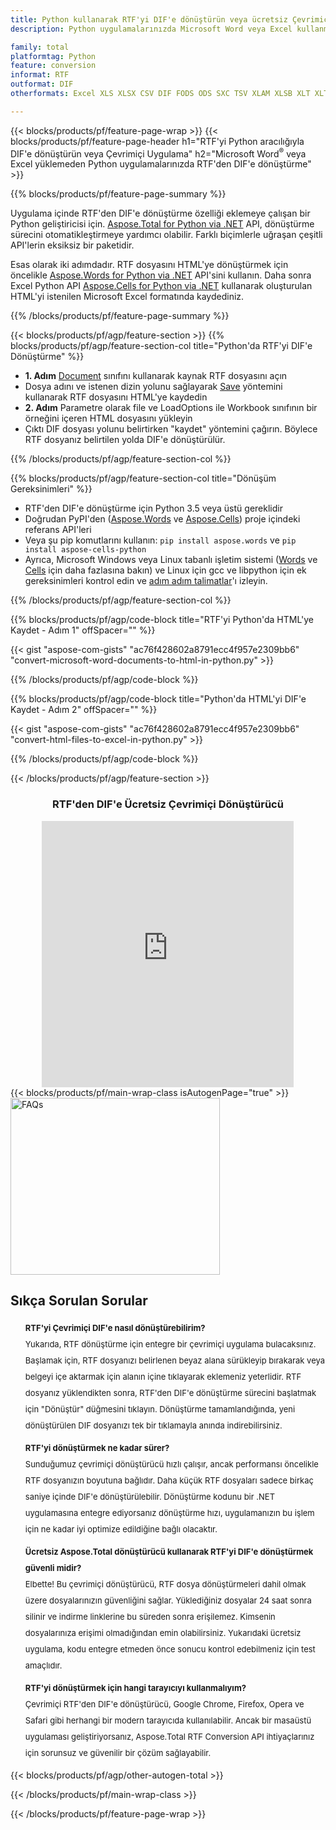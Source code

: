 ```yaml
---
title: Python kullanarak RTF'yi DIF'e dönüştürün veya ücretsiz Çevrimiçi Dönüştürücü ile
description: Python uygulamalarınızda Microsoft Word veya Excel kullanmadan RTF'den DIF'e dönüştürme veya çevrimiçi. Kodu entegre etmeden önce ücretsiz RTF'den DIF'e çevrimiçi dönüştürücüyü hızlı bir şekilde test edin. 

family: total
platformtag: Python
feature: conversion
informat: RTF
outformat: DIF
otherformats: Excel XLS XLSX CSV DIF FODS ODS SXC TSV XLAM XLSB XLT XLTM XLSM XLTX

---
```

{{< blocks/products/pf/feature-page-wrap >}}
{{< blocks/products/pf/feature-page-header h1="RTF'yi Python aracılığıyla DIF'e dönüştürün veya Çevrimiçi Uygulama" h2="Microsoft Word<sup>&reg;</sup> veya Excel yüklemeden Python uygulamalarınızda RTF'den DIF'e dönüştürme" >}}

{{% blocks/products/pf/feature-page-summary %}}

Uygulama içinde RTF'den DIF'e dönüştürme özelliği eklemeye çalışan bir Python geliştiricisi için. [Aspose.Total for Python via .NET](https://products.aspose.com/total/python-net/) API, dönüştürme sürecini otomatikleştirmeye yardımcı olabilir. Farklı biçimlerle uğraşan çeşitli API'lerin eksiksiz bir paketidir.

Esas olarak iki adımdadır. RTF dosyasını HTML'ye dönüştürmek için öncelikle [Aspose.Words for Python via .NET](https://products.aspose.com/words/python-net/) API'sini kullanın. Daha sonra Excel Python API [Aspose.Cells for Python via .NET](https://products.aspose.com/cells/python-net/) kullanarak oluşturulan HTML'yi istenilen Microsoft Excel formatında kaydediniz. 

{{% /blocks/products/pf/feature-page-summary %}}

{{< blocks/products/pf/agp/feature-section >}}
{{% blocks/products/pf/agp/feature-section-col title="Python'da RTF'yi DIF'e Dönüştürme" %}}
- **1. Adım** [Document](https://reference.aspose.com/words/python-net/aspose.words/document/) sınıfını kullanarak kaynak RTF dosyasını açın
- Dosya adını ve istenen dizin yolunu sağlayarak [Save](https://reference.aspose.com/words/python-net/aspose.words/document/save/) yöntemini kullanarak RTF dosyasını HTML'ye kaydedin
-  **2. Adım** Parametre olarak file ve LoadOptions ile Workbook sınıfının bir örneğini içeren HTML dosyasını yükleyin
-  Çıktı DIF dosyası yolunu belirtirken "kaydet" yöntemini çağırın. Böylece RTF dosyanız belirtilen yolda DIF'e dönüştürülür.

{{% /blocks/products/pf/agp/feature-section-col %}}

{{% blocks/products/pf/agp/feature-section-col title="Dönüşüm Gereksinimleri" %}}

- RTF'den DIF'e dönüştürme için Python 3.5 veya üstü gereklidir
- Doğrudan PyPI'den ([Aspose.Words](https://pypi.org/project/aspose-words/) ve [Aspose.Cells](https://pypi.org/project/aspose-cells-python/)) proje içindeki referans API'leri
-  Veya şu pip komutlarını kullanın: ``pip install aspose.words`` ve ```pip install aspose-cells-python``` 
-  Ayrıca, Microsoft Windows veya Linux tabanlı işletim sistemi ([Words](https://docs.aspose.com/words/python-net/system-requirements/) ve [Cells](https://docs.aspose.com/cells/python-net/getting-started/#installation) için daha fazlasına bakın) ve Linux için gcc ve libpython için ek gereksinimleri kontrol edin ve [adım adım talimatlar](https://docs.aspose.com/words/python-net/installation/)'ı izleyin.
 

{{% /blocks/products/pf/agp/feature-section-col %}}

{{% blocks/products/pf/agp/code-block title="RTF'yi Python'da HTML'ye Kaydet - Adım 1" offSpacer="" %}}

{{< gist "aspose-com-gists" "ac76f428602a8791ecc4f957e2309bb6" "convert-microsoft-word-documents-to-html-in-python.py" >}}

{{% /blocks/products/pf/agp/code-block %}}

{{% blocks/products/pf/agp/code-block title="Python'da HTML'yi DIF'e Kaydet - Adım 2" offSpacer="" %}}

{{< gist "aspose-com-gists" "ac76f428602a8791ecc4f957e2309bb6" "convert-html-files-to-excel-in-python.py" >}}

{{% /blocks/products/pf/agp/code-block %}}

{{< /blocks/products/pf/agp/feature-section >}}

<div class="container-fluid agp-content bg-white aboutfile box-1 vh100 section nopbtm">
<div class=container>
<div class=row>
<div class="demobox tc col-md-12 padding-0" align="center">

<h3>RTF'den DIF'e Ücretsiz Çevrimiçi Dönüştürücü</h3>

<iframe title="rtf'dan dif'ye Çevrimiçi Dönüştürme Aracı" style="border: none; height: 426px;" scrolling="no" src="https://total-conversion-app-65z5r2lp.k8s.dynabic.com/?to=dif&from=rtf" id="child-iframe" width="80%"></iframe>

</div></div>
</div></div>
{{< blocks/products/pf/main-wrap-class isAutogenPage="true" >}}
<style>.howtolist li{margin-right: 0!important;line-height: 26px;position: relative;margin-bottom: 10px;font-size: 13px;list-style-type: none;}</style>
<div class="col-md-12 tl bg-gray-dark howtolist section">
  <a class="anchor" name="faqpage"></a>
  <div class="container tl dflex" itemscope="" itemtype="https://schema.org/FAQPage">
      <div class="col-md-4 howtosectiongfx">
          <img class="social-panel-hide-on-mobile" src="https://www.groupdocs.cloud/templates/brand/images/groupdocs/conversion/groupdocs_conversion-brand.png" alt="FAQs" width="335" height="283">
      </div>
      <div class="howtosection col-md-8">
          <div>
              <h2>Sıkça Sorulan Sorular</h2>
              <ul>
                  <li itemscope="" itemprop="mainEntity" itemtype="https://schema.org/Question">
                      <div>
                          <span itemprop="name"><b>RTF'yi Çevrimiçi DIF'e nasıl dönüştürebilirim?</b></span>
                      </div>
                      <div itemscope="" itemprop="acceptedAnswer" itemtype="https://schema.org/Answer">
                          <span itemprop="text">Yukarıda, RTF dönüştürme için entegre bir çevrimiçi uygulama bulacaksınız. Başlamak için, RTF dosyanızı belirlenen beyaz alana sürükleyip bırakarak veya belgeyi içe aktarmak için alanın içine tıklayarak eklemeniz yeterlidir. RTF dosyanız yüklendikten sonra, RTF'den DIF'e dönüştürme sürecini başlatmak için "Dönüştür" düğmesini tıklayın. Dönüştürme tamamlandığında, yeni dönüştürülen DIF dosyanızı tek bir tıklamayla anında indirebilirsiniz.</span>
                      </div>
                  </li>
                  <li itemscope="" itemprop="mainEntity" itemtype="https://schema.org/Question">
                      <div>
                          <span itemprop="name"><b>RTF'yi dönüştürmek ne kadar sürer?</b></span>
                      </div>
                      <div itemscope="" itemprop="acceptedAnswer" itemtype="https://schema.org/Answer">
                          <span itemprop="text">Sunduğumuz çevrimiçi dönüştürücü hızlı çalışır, ancak performansı öncelikle RTF dosyanızın boyutuna bağlıdır. Daha küçük RTF dosyaları sadece birkaç saniye içinde DIF'e dönüştürülebilir. Dönüştürme kodunu bir .NET uygulamasına entegre ediyorsanız dönüştürme hızı, uygulamanızın bu işlem için ne kadar iyi optimize edildiğine bağlı olacaktır.</span>
                      </div>
                  </li>
                  <li itemscope="" itemprop="mainEntity" itemtype="https://schema.org/Question">
                      <div>
                          <span itemprop="name"><b>Ücretsiz Aspose.Total dönüştürücü kullanarak RTF'yi DIF'e dönüştürmek güvenli midir?</b></span>
                      </div>
                      <div itemscope="" itemprop="acceptedAnswer" itemtype="https://schema.org/Answer">
                          <span itemprop="text">Elbette! Bu çevrimiçi dönüştürücü, RTF dosya dönüştürmeleri dahil olmak üzere dosyalarınızın güvenliğini sağlar. Yüklediğiniz dosyalar 24 saat sonra silinir ve indirme linklerine bu süreden sonra erişilemez. Kimsenin dosyalarınıza erişimi olmadığından emin olabilirsiniz. Yukarıdaki ücretsiz uygulama, kodu entegre etmeden önce sonucu kontrol edebilmeniz için test amaçlıdır.</span>
                      </div>
                  </li>                 
                  <li itemscope="" itemprop="mainEntity" itemtype="https://schema.org/Question">
                      <div>
                          <span itemprop="name"><b>RTF'yi dönüştürmek için hangi tarayıcıyı kullanmalıyım?</b></span>
                      </div>
                      <div itemscope="" itemprop="acceptedAnswer" itemtype="https://schema.org/Answer">
                          <span itemprop="text">Çevrimiçi RTF'den DIF'e dönüştürücü, Google Chrome, Firefox, Opera ve Safari gibi herhangi bir modern tarayıcıda kullanılabilir. Ancak bir masaüstü uygulaması geliştiriyorsanız, Aspose.Total RTF Conversion API ihtiyaçlarınız için sorunsuz ve güvenilir bir çözüm sağlayabilir.</span>
                      </div>
                  </li>
              </ul>
          </div>
      </div>
  </div>
{{< blocks/products/pf/agp/other-autogen-total >}}
 
{{< /blocks/products/pf/main-wrap-class >}}

{{< /blocks/products/pf/feature-page-wrap >}}